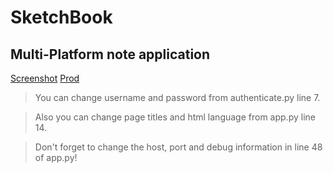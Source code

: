 # SketchBook
Multi-Platform note application
---
[Screenshot](https://www.site-shot.com/cached_image/Qi2ChsGWEeykJQJCrBEABA)
[Prod](http://safran.nsupdate.info/not)

> You can change username and password from authenticate.py line 7.

> Also you can change page titles and html language from app.py line 14.

> Don't forget to change the host, port and debug information in line 48 of app.py!
